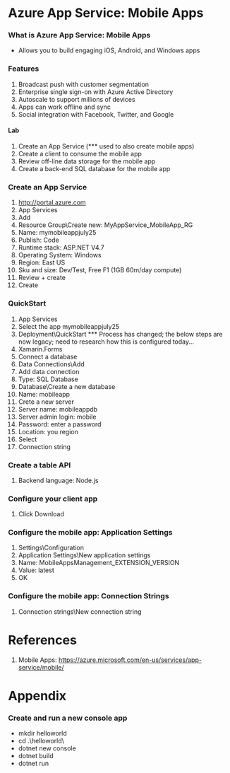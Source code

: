 # Azure App Service: Mobile Apps

### What is Azure App Service: Mobile Apps
- Allows you to build engaging iOS, Android, and Windows apps

### Features
1. Broadcast push with customer segmentation
2. Enterprise single sign-on with Azure Active Directory
3. Autoscale to support millions of devices
4. Apps can work offline and sync
5. Social integration with Facebook, Twitter, and Google

#### Lab
1. Create an App Service (*** used to also create mobile apps)
2. Create a client to consume the mobile app
3. Review off-line data storage for the mobile app
4. Create a back-end SQL database for the mobile app

### Create an App Service
1. http://portal.azure.com
2. App Services 
3. Add
4. Resource Group\Create new: MyAppService_MobileApp_RG
5. Name: mymobileappjuly25
6. Publish: Code
7. Runtime stack: ASP.NET V4.7
8. Operating System: Windows
9. Region: East US
10. Sku and size: Dev/Test, Free F1 (1GB 60m/day compute)
11. Review + create
12. Create

### QuickStart
1. App Services
2. Select the app mymobileappjuly25
3. Deployment\QuickStart
*** Process has changed; the below steps are now legacy; need to research how this is configured today...
4. Xamarin.Forms
5. Connect a database
6. Data Connections\Add
7. Add data connection
8. Type: SQL Database
9. Database\Create a new database
10. Name: mobileapp
11. Crete a new server
12. Server name: mobileappdb
13. Server admin login: mobile
14. Password: enter a password
15. Location: you region
16. Select
17. Connection string

### Create a table API
1. Backend language: Node.js

### Configure your client app
1. Click Download

### Configure the mobile app: Application Settings
1. Settings\Configuration
2. Application Settings\New application settings
3. Name: MobileAppsManagement_EXTENSION_VERSION
4. Value: latest
5. OK

### Configure the mobile app: Connection Strings 
1. Connection strings\New connection string

# References
1. Mobile Apps: https://azure.microsoft.com/en-us/services/app-service/mobile/

# Appendix

### Create and run a new console app
- mkdir helloworld
- cd .\helloworld\
- dotnet new console
- dotnet build
- dotnet run